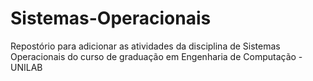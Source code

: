 # Sistemas-Operacionais
Repostório para adicionar as atividades da disciplina de Sistemas Operacionais do curso de graduação em Engenharia de Computação - UNILAB

